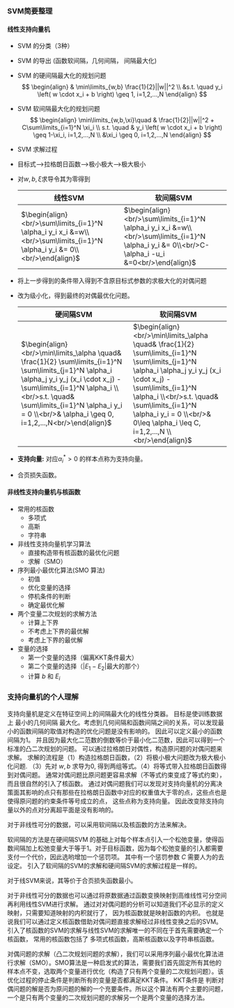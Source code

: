 ### SVM简要整理

#### 线性支持向量机

- SVM 的分类（3种）

- SVM 的导出 (函数软间隔，几何间隔， 间隔最大化)

- SVM 的硬间隔最大化的规划问题
  $$
  \begin{align}
  & \min\limits_{w,b} \frac{1}{2}||w||^2 \\
  &s.t. \quad y_i \left( w \cdot x_i  + b \right) \geq 1, i=1,2,...,N
  \end{align}
  $$
  
- SVM 软间隔最大化的规划问题
  $$
  \begin{align}
  \min\limits_{w,b,\xi}\quad &  \frac{1}{2}||w||^2 + C\sum\limits_{i=1}^N \xi_i \\
  s.t. \quad & y_i \left( w \cdot x_i  + b \right) \geq 1-\xi_i, i=1,2,...,N \\
  &\xi_i \geq 0, i=1,2,...,N
  \end{align}
  $$

-  SVM 求解过程

  - 目标式-->拉格朗日函数-->极小极大-->极大极小

  - 对$w,b, \xi$求导令其为零得到
    
    | 线性SVM                                                      | 软间隔SVM                                                    |
    | ------------------------------------------------------------ | ------------------------------------------------------------ |
    | $\begin{align}<br/>\sum\limits_{i=1}^N \alpha_i y_i x_i &=w\\<br/>\sum\limits_{i=1}^N \alpha_i y_i &= 0\\<br/>\end{align}$ | $\begin{align}<br/>\sum\limits_{i=1}^N \alpha_i y_i x_i &=w\\<br/>\sum\limits_{i=1}^N \alpha_i y_i &= 0\\<br/>C-\alpha_i -u_i &=0<br/>\end{align}$ |
    
  - 将上一步得到的条件带入得到不含原目标式参数的求极大化的对偶问题

  - 改为级小化，得到最终的对偶最优化问题。
    
    | 硬间隔SVM                                                    | 软间隔SVM                                                    |
    | ------------------------------------------------------------ | ------------------------------------------------------------ |
    | $\begin{align}<br/>\min\limits_\alpha  \quad& \frac{1}{2} \sum\limits_{i=1}^N \sum\limits_{j=1}^N \alpha_i \alpha_j y_i y_j (x_i \cdot x_j) - \sum\limits_{i=1}^N \alpha_i \\<br/>s.t. \quad& \sum\limits_{i=1}^N \alpha_i y_i = 0 \\<br/>& \alpha_i \geq 0, i=1,2,...,N<br/>\end{align}$ | $\begin{align}<br/>\min\limits_\alpha  \quad& \frac{1}{2} \sum\limits_{i=1}^N \sum\limits_{j=1}^N \alpha_i \alpha_j y_i y_j (x_i \cdot x_j) - \sum\limits_{i=1}^N \alpha_i \\<br/>s.t. \quad& \sum\limits_{i=1}^N \alpha_i y_i = 0 \\<br/>& 0\leq \alpha_i \leq C, i=1,2,...,N \\<br/>\end{align}$ |

- **支持向量:** 对应$\alpha_i^* > 0$ 的样本点称为支持向量。

- 合页损失函数。



#### 非线性支持向量机与核函数

- 常用的核函数
  - 多项式
  - 高斯
  - 字符串
- 非线性支持向量机学习算法
  - 直接构造带有核函数的最优化问题
  - 求解（SMO）
- 序列最小最优化算法(SMO 算法)
  - 初值
  - 优化变量的选择
  - 停机条件的判断
  - 确定最优化解
- 两个变量二次规划的求解方法
  - 计算上下界
  - 不考虑上下界的最优解
  - 考虑上下界的最优解
- 变量的选择
  - 第一个变量的选择（偏离KKT条件最大）
  - 第二个变量的选择（$|E_1 - E_2|$最大的那个） 
  - 计算 $b$ 和 $E_i$



### 支持向量机的个人理解

支持向量机是定义在特征空间上的间隔最大化的线性分类器。 目标是使训练数据上 最小的几何间隔 最大化。考虑到几何间隔和函数间隔之间的关系，可以发现最小的函数间隔的取值对构造的优化问题是没有影响的。 因此可以定义最小的函数间隔为1。 并且因为最大化二范数的倒数等价于最小化二范数，因此可以得到一个标准的凸二次规划的问题。  可以通过拉格朗日对偶性，构造原问题的对偶问题来求解。 求解的流程是（1）构造拉格朗日函数，（2）将极小极大问题改为极大极小化问题. （3）先对 $w,b$ 求导为0, 得到两组等式。（4）将等式带入拉格朗日函数得到对偶问题。  通常对偶问题比原问题更容易求解（不等式约束变成了等式约束），而且很自然的引入了核函数。 通过对偶问题我们可以发现对支持向量机的分离决策面其影响的点只有那些在拉格朗日函数中对应的权重值大于零的点，这些点也是使得原问题的约束条件等号成立的点， 这些点称为支持向量。 因此改变除支持向量以外的点对分离超平面是没有影响的。 



对于非线性可分的数据，可以采用软间隔以及核函数的方法来解决。 



软间隔的方法是在硬间隔SVM 的基础上对每个样本点引入一个松弛变量，使得函数间隔加上松弛变量大于等于1。对于目标函数，因为每个松弛变量的引入都需要支付一个代价，因此选哟增加一个惩罚项。 其中有一个惩罚参数 $C$ 需要人为的去设定。 引入了软间隔的SVM的求解和硬间隔SVM的求解过程是一样的。



对于线SVM来说，其等价于合页损失函数最小。



对于非线性可分的数据也可以通过将原数据通过函数变换映射到高维线性可分空间再利用线性SVM进行求解。 通过对对偶问题的分析可以知道我们不必显示的定义映射，只需要知道映射的内积就行了， 因为核函数就是映射函数的内积。 也就是说我们可以通过定义核函数借助对偶问题直接求解经过非线性变换之后的SVM。 引入了核函数的SVM的求解与线性SVM的求解唯一的不同在于首先需要确定一个核函数， 常用的核函数包括了 多项式核函数，高斯核函数以及字符串核函数。 



对偶问题的求解（凸二次规划问题的求解），我们可以采用序列最小最优化算法进行求解（SMO）。SMO算法是一种启发式的算法，需要我们首先固定所有其他的样本点不变，选取两个变量进行优化（构造了只有两个变量的二次规划问题）。该优化过程的停止条件是判断所有的变量是否都满足KKT条件。 KKT条件是 判断对偶问题的解是否为原问题的解的一个充要条件。所以这个算法有两个主要的问题，一个是只有两个变量的二次规划问题的求解另一个是两个变量的选择方法。
